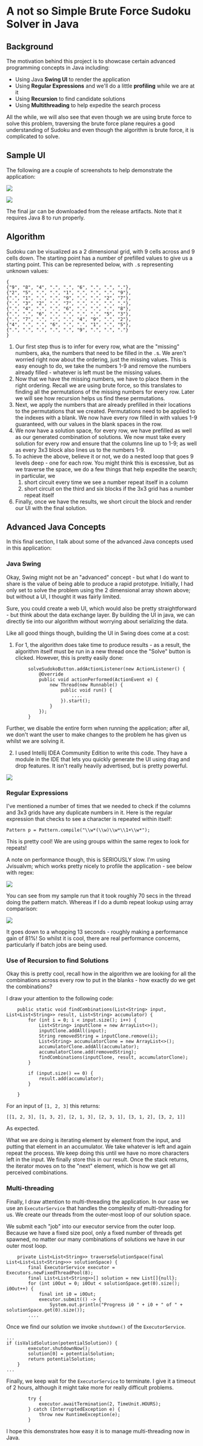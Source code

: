 # A not so Simple Brute Force Sudoku Solver in Java

## Background

The motivation behind this project is to showcase certain advanced programming concepts in Java including:
- Using Java **Swing UI** to render the application
- Using **Regular Expressions** and we'll do a little **profiling** while we are at it
- Using **Recursion** to find candidate solutions
- Using **Multithreading** to help expedite the search process

All the while, we will also see that even though we are using brute force to solve this problem, traversing the brute force plane requires a good understanding of Sudoku and even though the algorithm is brute force, it is complicated to solve.

## Sample UI
The following are a couple of screenshots to help demonstrate the application:

![](src/sudoku1.png)

![](src/sudoku2.png)

The final jar can be downloaded from the release artifacts. Note that it requires Java 8 to run properly.

## Algorithm

Sudoku can be visualized as a 2 dimensional grid, with 9 cells across and 9 cells down. The starting point has a number of prefilled values to give us a starting point. This can be represented below, with `.`s representing unknown values:
```
{
{"9", "8", "4", ".", ".", "6", ".", ".", "."},
{"2", "5", ".", ".", "1", ".", ".", ".", "9"},
{".", "1", ".", ".", "9", ".", ".", "2", "7"},
{".", "3", "2", ".", "7", ".", ".", ".", "."},
{".", "4", ".", ".", "6", ".", ".", ".", "8"},
{".", ".", "6", ".", ".", ".", ".", "5", "3"},
{".", "7", ".", ".", ".", "4", "9", ".", "2"},
{"4", ".", ".", "6", ".", ".", "1", ".", "5"},
{".", ".", ".", ".", ".", "9", ".", ".", "."}
}
```
1. Our first step thus is to infer for every row, what are the "missing" numbers, aka, the numbers that need to be filled in the `.`s. We aren't worried right now about the ordering, just the missing values. This is easy enough to do, we take the numbers 1-9 and remove the numbers already filled - whatever is left must be the missing values.
2. Now that we have the missing numbers, we have to place them in the right ordering. Recall we are using brute force, so this translates to finding all the permutations of the missing numbers for every row. Later we will see how recursion helps us find these permutations. 
3. Next, we apply the numbers that are already prefilled in their locations to the permutations that we created. Permutations need to be applied to the indexes with a blank. We now have every row filled in with values 1-9 guaranteed, with our values in the blank spaces in the row.
4. We now have a solution space, for every row, we have prefilled as well as our generated combination of solutions. We now must take every solution for every row and ensure that the columns line up to 1-9; as well as every 3x3 block also lines us to the numbers 1-9.
5. To achieve the above, believe it or not, we do a nested loop that goes 9 levels deep - one for each row. You might think this is excessive, but as we traverse the space, we do a few things that help expedite the search; in particular, we 
   1. short circuit every time we see a number repeat itself in a column
   2. short circuit on the third and six blocks if the 3x3 grid has a number repeat itself
6. Finally, once we have the results, we short circuit the block and render our UI with the final solution.

## Advanced Java Concepts

In this final section, I talk about some of the advanced Java concepts used in this application:

### Java Swing

Okay, Swing might not be an "advanced" concept - but what I do want to share is the value of being able to produce a rapid prototype. Initially, I had only set to solve the problem using the 2 dimensional array shown above; but without a UI, I thought it was fairly limited.

Sure, you could create a web UI, which would also be pretty straightforward - but think about the data exchange layer. By building the UI in java, we can directly tie into our algorithm without worrying about serializing the data.

Like all good things though, building the UI in Swing does come at a cost:

1. For 1, the algorithm does take time to produce results - as a result, the algorithm itself must be run in a new thread once the "Solve" button is clicked. However, this is pretty easily done:
```
        solveSudokoButton.addActionListener(new ActionListener() {
            @Override
            public void actionPerformed(ActionEvent e) {
                new Thread(new Runnable() {
                    public void run() {
                        ....
                    }).start();
                }
            });
        }    
```
Further, we disable the entire form when running the application; after all, we don't want the user to make changes to the problem he has given us whilst we are solving it.

2. I used Intellij IDEA Community Edition to write this code. They have a module in the IDE that lets you quickly generate the UI using drag and drop features. It isn't really heavily advertised, but is pretty powerful.

![](src/jgoodies.png)

### Regular Expressions

I've mentioned a number of times that we needed to check if the columns and 3x3 grids have any duplicate numbers in it. Here is the regular expression that checks to see a character is repeated within itself:
```
Pattern p = Pattern.compile("\\w*(\\w)\\w*\\1+\\w*");
```
This is pretty cool! We are using groups within the same regex to look for repeats!

A note on performance though, this is SERIOUSLY slow. I'm using Jvisualvm; which works pretty nicely to profile the application - see below with regex:

![](src/profile_regex.png)

You can see from my sample run that it took roughly 70 secs in the thread doing the pattern match. Whereas if I do a dumb repeat lookup using array comparison:

![](src/profile_no_regex.png)

It goes down to a whopping 13 seconds - roughly making a performance gain of 81%! So whilst it is cool, there are real performance concerns, particularly if batch jobs are being used.

### Use of Recursion to find Solutions

Okay this is pretty cool, recall how in the algorithm we are looking for all the combinations across every row to put in the blanks - how exactly do we get the combinations?

I draw your attention to the following code:

```
    public static void findCombinations(List<String> input, List<List<String>> result, List<String> accumulator) {
        for (int i = 0; i < input.size(); i++) {
            List<String> inputClone = new ArrayList<>();
            inputClone.addAll(input);
            String removedString = inputClone.remove(i);
            List<String> accumulatorClone = new ArrayList<>();
            accumulatorClone.addAll(accumulator);
            accumulatorClone.add(removedString);
            findCombinations(inputClone, result, accumulatorClone);
        }

        if (input.size() == 0) {
            result.add(accumulator);
        }

    }
```

For an input of `[1, 2, 3]` this returns:
```
[[1, 2, 3], [1, 3, 2], [2, 1, 3], [2, 3, 1], [3, 1, 2], [3, 2, 1]]
```
As expected. 

What we are doing is iterating element by element from the input, and putting that element in an accumulator. We take whatever is left and again repeat the process. We keep doing this until we have no more characters left in the input. We finally store this in our result. Once the stack returns, the iterator moves on to the "next" element, which is how we get all perceived combinations.

### Multi-threading
Finally, I draw attention to multi-threading the application. In our case we use an `ExecutorService` that handles the complexity of multi-threading for us. We create our threads from the outer-most loop of our solution space. 

We submit each "job" into our executor service from the outer loop. Because we have a fixed size pool, only a fixed number of threads get spawned, no matter our many combinations of solutions we have in our outer most loop.

```
    private List<List<String>> traverseSolutionSpace(final List<List<List<String>>> solutionSpace) {
        final ExecutorService executor = Executors.newFixedThreadPool(8);
        final List<List<String>>[] solution = new List[]{null};
        for (int i0Out = 0; i0Out < solutionSpace.get(0).size(); i0Out++) {
            final int i0 = i0Out;
            executor.submit(() -> {
                System.out.println("Progress i0 " + i0 + " of " + solutionSpace.get(0).size());
        ....
```
Once we find our solution we invoke `shutdown()` of the `ExecutorService`.

```
...
if (isValidSolution(potentialSolution)) {
        executor.shutdownNow();
        solution[0] = potentialSolution;
        return potentialSolution;
    }
...
```

Finally, we keep wait for the `ExecutorService` to terminate. I give it a timeout of 2 hours, although it might take more for really difficult problems.
```
        try {
            executor.awaitTermination(2, TimeUnit.HOURS);
        } catch (InterruptedException e) {
            throw new RuntimeException(e);
        }
```

I hope this demonstrates how easy it is to manage multi-threading now in Java.